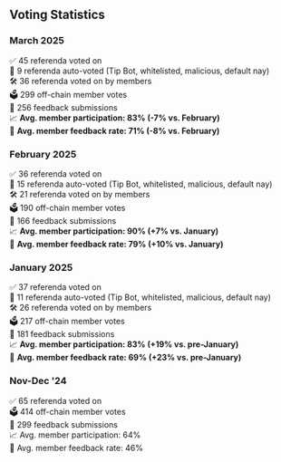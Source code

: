 ## Voting Statistics

### March 2025

✅ 45 referenda voted on  
🤖 9 referenda auto-voted (Tip Bot, whitelisted, malicious, default nay)  
🛠 36 referenda voted on by members  
🗳 299 off-chain member votes  
📝 256 feedback submissions  
📈 **Avg. member participation: 83% (-7% vs. February)**  
💬 **Avg. member feedback rate: 71% (-8% vs. February)**

### February 2025

✅ 36 referenda voted on  
🤖 15 referenda auto-voted (Tip Bot, whitelisted, malicious, default nay)  
🛠 21 referenda voted on by members  
🗳 190 off-chain member votes  
📝 166 feedback submissions  
📈 **Avg. member participation: 90% (+7% vs. January)**  
💬 **Avg. member feedback rate: 79% (+10% vs. January)**

### January 2025

✅ 37 referenda voted on  
🤖 11 referenda auto-voted (Tip Bot, whitelisted, malicious, default nay)  
🛠 26 referenda voted on by members  
🗳 217 off-chain member votes  
📝 181 feedback submissions  
📈 **Avg. member participation: 83% (+19% vs. pre-January)**  
💬 **Avg. member feedback rate: 69% (+23% vs. pre-January)**

### Nov-Dec '24

✅ 65 referenda voted on  
🗳 414 off-chain member votes  
📝 299 feedback submissions  
📈 Avg. member participation: 64%  
💬 Avg. member feedback rate: 46%